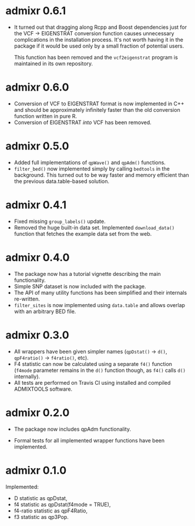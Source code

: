 # admixr 0.6.1

* It turned out that dragging along Rcpp and Boost dependencies just for the
  VCF -> EIGENSTRAT conversion function causes unnecessary complications in
  the installation process. It's not worth having it in the package if it
  would be used only by a small fraction of potential users.

  This function has been removed and the `vcf2eigenstrat` program is maintained
  in its own repository.

# admixr 0.6.0

* Conversion of VCF to EIGENSTRAT format is now implemented in C++ and should
  be approximately infinitely faster than the old conversion function written
  in pure R.
* Conversion of EIGENSTRAT _into_ VCF has been removed.

# admixr 0.5.0

* Added full implementations of `qpWave()` and `qpAdm()` functions.
* `filter_bed()` now implemented simply by calling `bedtools` in the background.
  This turned out to be way faster and memory efficient than the previous
  data.table-based solution.

# admixr 0.4.1

* Fixed missing `group_labels()` update.
* Removed the huge built-in data set. Implemented `download_data()` function
  that fetches the example data set from the web.

# admixr 0.4.0

* The package now has a tutorial vignette describing the main functionality.
* Simple SNP dataset is now included with the package.
* The API of many utility functions has been simplified and their internals
  re-written.
* `filter_sites` is now implemented using `data.table` and allows overlap with
  an arbitrary BED file.

# admixr 0.3.0

* All wrappers have been given simpler names (`qpDstat()` -> `d()`,
  `qpF4ratio()` -> `f4ratio()`, etc).
* F4 statistic can now be calculated using a separate `f4()` function (`f4mode`
  parameter remains in the `d()` function though, as `f4()` calls `d()`
  internally).
* All tests are performed on Travis CI using installed and compiled ADMIXTOOLS
  software.

# admixr 0.2.0

* The package now includes qpAdm functionality.

* Formal tests for all implemented wrapper functions have been implemented.

# admixr 0.1.0

Implemented:

* D statistic as qpDstat,
* f4 statistic as qpDstat(f4mode = TRUE),
* f4-ratio statistic as qpF4Ratio,
* f3 statistic as qp3Pop.
